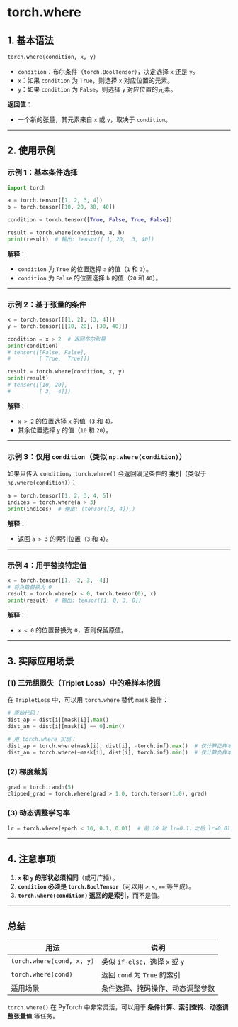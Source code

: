 # torch.where

## **1. 基本语法**
```python
torch.where(condition, x, y)
```
- `condition`：布尔条件（`torch.BoolTensor`），决定选择 `x` 还是 `y`。
- `x`：如果 `condition` 为 `True`，则选择 `x` 对应位置的元素。
- `y`：如果 `condition` 为 `False`，则选择 `y` 对应位置的元素。

**返回值**：
- 一个新的张量，其元素来自 `x` 或 `y`，取决于 `condition`。

---

## **2. 使用示例**
### **示例 1：基本条件选择**
```python
import torch

a = torch.tensor([1, 2, 3, 4])
b = torch.tensor([10, 20, 30, 40])

condition = torch.tensor([True, False, True, False])

result = torch.where(condition, a, b)
print(result)  # 输出: tensor([ 1, 20,  3, 40])
```
**解释**：
- `condition` 为 `True` 的位置选择 `a` 的值（`1` 和 `3`）。
- `condition` 为 `False` 的位置选择 `b` 的值（`20` 和 `40`）。

---

### **示例 2：基于张量的条件**
```python
x = torch.tensor([[1, 2], [3, 4]])
y = torch.tensor([[10, 20], [30, 40]])

condition = x > 2  # 返回布尔张量
print(condition)
# tensor([[False, False],
#         [ True,  True]])

result = torch.where(condition, x, y)
print(result)
# tensor([[10, 20],
#         [ 3,  4]])
```
**解释**：
- `x > 2` 的位置选择 `x` 的值（`3` 和 `4`）。
- 其余位置选择 `y` 的值（`10` 和 `20`）。

---

### **示例 3：仅用 `condition`（类似 `np.where(condition)`）**
如果只传入 `condition`，`torch.where()` 会返回满足条件的 **索引**（类似于 `np.where(condition)`）：
```python
a = torch.tensor([1, 2, 3, 4, 5])
indices = torch.where(a > 3)
print(indices)  # 输出: (tensor([3, 4]),)
```
**解释**：
- 返回 `a > 3` 的索引位置（`3` 和 `4`）。

---

### **示例 4：用于替换特定值**
```python
x = torch.tensor([1, -2, 3, -4])
# 将负数替换为 0
result = torch.where(x < 0, torch.tensor(0), x)
print(result)  # 输出: tensor([1, 0, 3, 0])
```
**解释**：
- `x < 0` 的位置替换为 `0`，否则保留原值。

---

## **3. 实际应用场景**
### **(1) 三元组损失（Triplet Loss）中的难样本挖掘**
在 `TripletLoss` 中，可以用 `torch.where` 替代 `mask` 操作：
```python
# 原始代码：
dist_ap = dist[i][mask[i]].max()
dist_an = dist[i][mask[i] == 0].min()

# 用 torch.where 实现：
dist_ap = torch.where(mask[i], dist[i], -torch.inf).max()  # 仅计算正样本
dist_an = torch.where(~mask[i], dist[i], torch.inf).min()  # 仅计算负样本
```

### **(2) 梯度裁剪**
```python
grad = torch.randn(5)
clipped_grad = torch.where(grad > 1.0, torch.tensor(1.0), grad)
```

### **(3) 动态调整学习率**
```python
lr = torch.where(epoch < 10, 0.1, 0.01)  # 前 10 轮 lr=0.1，之后 lr=0.01
```

---

## **4. 注意事项**
1. **`x` 和 `y` 的形状必须相同**（或可广播）。
2. **`condition` 必须是 `torch.BoolTensor`**（可以用 `>`, `<`, `==` 等生成）。
3. **`torch.where(condition)` 返回的是索引**，而不是值。

---

## **总结**
| 用法 | 说明 |
|------|------|
| `torch.where(cond, x, y)` | 类似 `if-else`，选择 `x` 或 `y` |
| `torch.where(cond)` | 返回 `cond` 为 `True` 的索引 |
| 适用场景 | 条件选择、掩码操作、动态调整参数 |

`torch.where()` 在 PyTorch 中非常灵活，可以用于 **条件计算、索引查找、动态调整张量值** 等任务。
